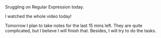 Sruggling on Regular Expression today.

I watched the whole video today!

Tomorrow I plan to take notes for the last 15 mins left. They are quite complicated, but I believe I will finish that. Besides, I will try to do the tasks.
